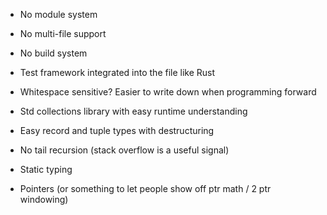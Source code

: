 * No module system

* No multi-file support

* No build system

* Test framework integrated into the file like Rust

* Whitespace sensitive? Easier to write down when programming forward

* Std collections library with easy runtime understanding

* Easy record and tuple types with destructuring

* No tail recursion (stack overflow is a useful signal)

* Static typing

* Pointers (or something to let people show off ptr math / 2 ptr windowing)
